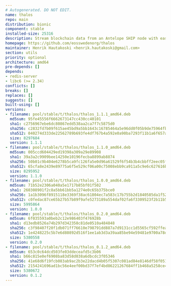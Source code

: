 ```yaml
---
# Autogenerated. DO NOT EDIT.
name: thalos
repo: main
distribution: bionic
component: stable
installed-size: 25316
description: Stream blockchain data from an Antelope SHIP node with ease.
homepage: https://github.com/eosswedenorg/thalos
maintainer: Henrik Hautakoski <henrik.hautakoski@gmail.com>
section: utils
priority: optional
architecture: amd64
pre-depends: []
depends:
- redis-server
- libc6 (>= 2.34)
conflicts: []
breaks: []
replaces: []
suggests: []
built-using: []
versions:
- filename: pool/stable/t/thalos/thalos_1.1.1_amd64.deb
  md5sum: 95fe45556f6662673147cc430cc40101
  sha1: c2756967ebe6dc80867edd538aa2ca7f7c5875d0
  sha256: c2832fd7b09f615ae45bd9a5bb1643c16785464a5e96dd0f05b9de75964fb4e1
  sha512: 040274d333de22562789b693fe4df767b4a592e0a90ba7293f11b1a6f657ad4e561a71920392b860b7eb829b768c29e06677bba3abb17fbd562f3790bdbbabd7
  size: 8297684
  version: 1.1.1
- filename: pool/stable/t/thalos/thalos_1.1.0_amd64.deb
  md5sum: 005ccd604429ed19398a309a29e89908
  sha1: 39a3a2c9909bee14250e10196fecba8899ab8874
  sha256: 50b01c9b404e6278b5ca9fc126fa5e0d96a61529f6f54b3b4cbbff2eec05f31f
  sha512: 65cfa8e2439e89775a6f5e529cf06a00c75008ebb9ca911a5c9e6c627616b00be24d421879ae3331b942054c054269de8c8cbf93909371d600e62731da5a6770
  size: 8295952
  version: 1.1.0
- filename: pool/stable/t/thalos/thalos_1.0.0_amd64.deb
  md5sum: 71b52e2306a040a5e1717b85bf01f502
  sha1: 260308901f2c8a5bb61bb5a1274e0c65b375bce0
  sha256: 1a1b3096f8915118e3369f38ac61804ec7a583c17b755b2d1840585da1f52a53
  sha512: c0fedac87ce65b27b57b89f9afe5273189a554daf02fa6f3309523f2b11b519ba3a8bde31e62d63b25687d2f0b6d651b35c7ba49e11523d34dd93c630d3d9069
  size: 5995864
  version: 1.0.0
- filename: pool/stable/t/thalos/thalos_0.2.0_amd64.deb
  md5sum: 6f035593a0beb2c12e986403f476928b
  sha1: d13edb8526a74b297d342358c81de0510a484848
  sha256: c3f98407f20f1db071ff76610e798791dd887a7d9131cc1d5565cf592ffead72
  sha512: 1e4248225c5b7e6d80892d516f1ee1ab3d3a39aa85be94e59481e9700a78de7f6d8eea1f236acaa29f74a4de63b604418a60d491fada6f1b04c59fa128765808
  size: 5380558
  version: 0.2.0
- filename: pool/stable/t/thalos/thalos_0.1.2_amd64.deb
  md5sum: 653c0c64dcd503fe03ddeceafd5c3b06
  sha1: b66c815e0ef6908ba83d58d038a6dbcdc3f05346
  sha256: 41e68d6f19fcb083ab9ac2b3e22dacd4b05f5307c081ad84e8146df58f0513e0
  sha512: 2154241696ad1bc56e4eef00bd37f7ef4bd86221267684ff1b468a5258ce4875c00bb7755b5cfc0d8077899d9420ef2360487fc31bcc39996313d7c9bc2a7814
  size: 5380672
  version: 0.1.2
---
```

